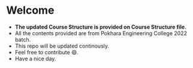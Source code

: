 # Welcome
- **The updated Course Structure is provided on **Course Structure** file.**
-  All the contents provided are from Pokhara Engineering College 2022 batch.
- This repo will be updated continously.
- Feel free to contribute 😄.
- Have a nice day.
